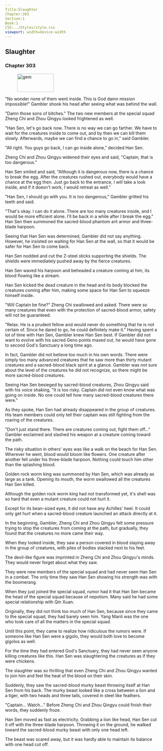 ```yaml
---
Title:Slaughter 
Chapter:303 
Section:1 
Book:1 
CSS:../Styles/style.css 
viewport: width=device-width
---
```

  
## Slaughter
### Chapter 303
  
<figure>
	<img src="../Images/gem.gif" alt="gem" id="gem" width="120" height="60" />
</figure>
  

  
"No wonder none of them went inside. This is God damn mission impossible!" Gambler shook his head after seeing what was behind the wall.

"Damn those sons of bitches." The two new members at the special squad Zheng Chi and Zhou Qingyu looked frightened as well.

"Han Sen, let's go back now. There is no way we can go farther. We have to wait for the creatures inside to come out, and by then we can kill them slowly. Afterwards, maybe we can find a chance to go in," said Gambler.

"All right. You guys go back, I can go inside alone," decided Han Sen.

Zheng Chi and Zhou Qingyu widened their eyes and said, "Captain, that is too dangerous."

Han Sen smiled and said, "Although it is dangerous now, there is a chance to break the egg. After the creatures rushed out, everybody would have a chance at the egg then. Just go back to the entrance, I will take a look inside, and if it doesn't work, I would retreat as well."

"Han Sen, I should go with you. It is too dangerous," Gambler gritted his teeth and said.

"That's okay. I can do it alone. There are too many creatures inside, and I would be more efficient alone. I'll be back in a while after I break the egg." Han Sen then summoned the sacred-blood phantom ant armor and three-blade harpoon.

Seeing that Han Sen was determined, Gambler did not say anything. However, he insisted on waiting for Han Sen at the wall, so that it would be safer for Han Sen to come back.

Han Sen nodded and cut the Z-steel sticks supporting the shields. The shields were immediately pushed away by the fierce creatures.

Han Sen waved his harpoon and beheaded a creature coming at him, its blood flowing like a stream.

Han Sen kicked the dead creature in the head and its body blocked the creatures coming after him, making some space for Han Sen to squeeze himself inside.

"Will Captain be fine?" Zheng Chi swallowed and asked. There were so many creatures that even with the protection of sacred-blood armor, safety will not be guaranteed.

"Relax. He is a prudent fellow and would never do something that he is not certain of. Since he dared to go, he could definitely make it." Having spent a lot of time with Han Sen, Gambler knew Han Sen best. If Gambler did not want to evolve with his sacred Geno points maxed out, he would have gone to second God's Sanctuary a long time ago.

In fact, Gambler did not believe too much in his own words. There were simply too many advanced creatures that he saw more than thirty mutant creatures and a sacred-blood black spirit at a glance. Gambler was not sure about the level of the creatures he did not recognize, so there might be more sacred-blood creatures.

Seeing Han Sen besieged by sacred-blood creatures, Zhou Qingyu said with his voice shaking, "It is too risky. Captain did not even know what was going on inside. No one could tell how many sacred-blood creatures there were."

As they spoke, Han Sen had already disappeared in the group of creatures. His team members could only tell their captain was still fighting from the roaring of the creatures.

"Don't just stand there. There are creatures coming out, fight them off…" Gambler exclaimed and slashed his weapon at a creature coming toward the path.

The risky situation in others' eyes was like a walk on the beach for Han Sen. Wherever he went, blood would bloom like flowers. One creature after another fell under his three-blade harpoon. Nothing could touch him other than the splashing blood.

Golden rock worm king was summoned by Han Sen, which was already as large as a tank. Opening its mouth, the worm swallowed all the creatures Han Sen killed.

Although the golden rock worm king had not transformed yet, it's shell was so hard that even a mutant creature could not hurt it.

Except for its bean-sized eyes, it did not have any Achilles' heel. It could only get hurt when a sacred-blood creature launched an attack directly at it.

In the beginning, Gambler, Zheng Chi and Zhou Qingyu felt some pressure trying to stop the creatures from coming at the path, but gradually, they found that the creatures no more came their way.

When they looked inside, they saw a person covered in blood slaying away in the group of creatures, with piles of bodies stacked next to his feet.

The devil-like figure was imprinted in Zheng Chi and Zhou Qingyu's minds. They would never forget about what they saw.

They were new members of the special squad and had never seen Han Sen in a combat. The only time they saw Han Sen showing his strength was with the boomerang.

When they just joined the special squad, rumor had it that Han Sen became the head of the special squad because of nepotism. Many said he had some special relationship with Qin Xuan.

Originally, they did not think too much of Han Sen, because since they came to the special squad, they had barely seen him. Yang Manli was the one who took care of all the matters in the special squad.

Until this point, they came to realize how ridiculous the rumors were. If someone like Han Sen were a gigolo, they would both love to become gigolos as well.

For the time they had entered God's Sanctuary, they had never seen anyone killing creatures like this. Han Sen was slaughtering the creatures as if they were chickens.

The slaughter was so thrilling that even Zheng Chi and Zhou Qingyu wanted to join him and feel the heat of the blood on their skin.

Suddenly, they saw the sacred-blood murky beast throwing itself at Han Sen from his back. The murky beast looked like a cross between a lion and a tiger, with two heads and three tails, covered in steel like feathers.

"Captain… Watch…" Before Zheng Chi and Zhou Qingyu could finish their words, they suddenly froze.

Han Sen moved as fast as electricity. Grabbing a lion like head, Han Sen cut it off with the three-blade harpoon. Throwing it on the ground, he walked toward the sacred-blood murky beast with only one head left.

The beast was scared away, but it was hardly able to maintain its balance with one head cut off.